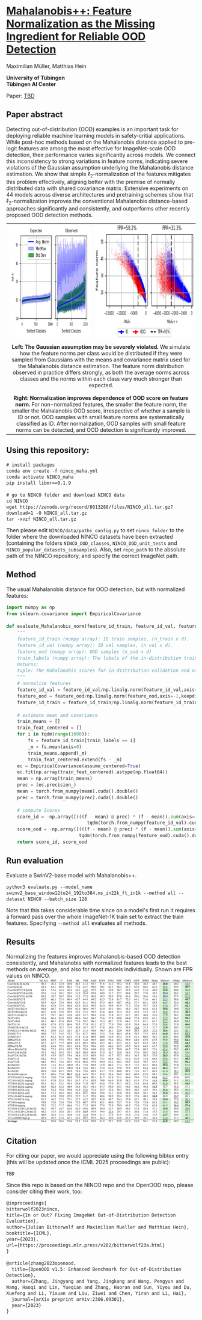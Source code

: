 # [Mahalanobis++: Feature Normalization as the Missing Ingredient for Reliable OOD Detection](TBD)

Maximilian Müller, Matthias Hein

**University of Tübingen**  
**Tübingen AI Center**


Paper: [TBD](TBD)  

## Paper abstract

Detecting out-of-distribution (OOD) examples is an important task for deploying reliable machine learning models in safety-critial applications. 
While post-hoc methods based on the Mahalanobis distance applied to pre-logit features are among the most effective for ImageNet-scale OOD detection, their performance varies significantly across models. We connect this inconsistency to strong variations in feature norms, indicating severe violations of the Gaussian assumption underlying the Mahalanobis distance estimation. We show that simple $\ell_2$-normalization of the features mitigates this problem effectively, aligning better with the premise of normally distributed data with shared covariance matrix. Extensive experiments on 44 models across diverse architectures and pretraining schemes show that $\ell_2$-normalization improves the conventional Mahalanobis distance-based approaches significantly and consistently, and outperforms other recently proposed OOD detection methods.


<table>
  <tr>
    <td>
      <img src="assets/exp-obs-fnorm-swinv2_base_window12to24_192to384.ms_in22k_ft_in1k(1).png" alt="Left Image" height="300"/>
    </td>
    <td>
      <img src="assets/fnorm-smaha-swinv2_base_window12to24_192to384.ms_in22k_ft_in1k.png" alt="Left Image" height="300"/>
    </td>
  </tr>
  <tr>
    <td colspan="2" style="text-align: center; padding-top: 10px; max-width: 600px;">
      <b>Left: The Gaussian assumption may be severely violated.</b> We simulate how the feature norms per class would be distributed if they were sampled from Gaussians with the means and covariance matrix used for the Mahalanobis distance estimation. The feature norm distribution observed in practice differs strongly, as both the average norms across classes and the norms within each class vary much stronger than expected.<br><br>
      <b>Right: Normalization improves dependence of OOD score on feature norm.</b> For non-normalized features, the smaller the feature norm, the smaller the Mahalanobis OOD score, irrespective of whether a sample is ID or not. OOD samples with small feature norms are systematically classified as ID.  After normalization, OOD samples with small feature norms can be detected, and OOD detection is significantly improved.
    </td>
  </tr>
</table>

## **Using this repository**:
````
# install packages
conda env create -f ninco_maha.yml
conda activate NINCO_maha
pip install libmr==0.1.9

# go to NINCO folder and download NINCO data
cd NINCO
wget https://zenodo.org/record/8013288/files/NINCO_all.tar.gz?download=1 -O NINCO_all.tar.gz
tar -xvzf NINCO_all.tar.gz
````

Then please edit `NINCO/data/paths_config.py` to set `ninco_folder` to the folder where the downloaded NINCO datasets have been extracted (containing the folders `NINCO_OOD_classes`,  `NINCO_OOD_unit_tests` and  `NINCO_popular_datasets_subsamples`).
Also, set `repo_path` to the absolute path of the NINCO repository, and specify the correct ImageNet path.

## Method
The usual Mahalanobis distance for OOD detection, but with normalized features:
```python
import numpy as np
from sklearn.covariance import EmpiricalCovariance

def evaluate_Mahalanobis_norm(feature_id_train, feature_id_val, feature_ood, train_labels):
    """
    feature_id_train (numpy array): ID train samples, (n_train x d).
    feature_id_val (numpy array): ID val samples, (n_val x d).
    feature_ood (numpy array): OOD samples (n_ood x d)
    train_labels (numpy array): The labels of the in-distribution training samples.
    Returns:
    tuple: The Mahalanobis scores for in-distribution validation and out-of-distribution samples.
    """
    # normalize features
    feature_id_val = feature_id_val/np.linalg.norm(feature_id_val,axis=-1,keepdims=True)
    feature_ood = feature_ood/np.linalg.norm(feature_ood,axis=-1,keepdims=True)
    feature_id_train = feature_id_train/np.linalg.norm(feature_id_train,axis=-1,keepdims=True)

    # estimate mean and covariance 
    train_means = []
    train_feat_centered = []
    for i in tqdm(range(1000)):
        fs = feature_id_train[train_labels == i]
        _m = fs.mean(axis=0)
        train_means.append(_m)
        train_feat_centered.extend(fs - _m)
    ec = EmpiricalCovariance(assume_centered=True)
    ec.fit(np.array(train_feat_centered).astype(np.float64))
    mean = np.array(train_means)
    prec = (ec.precision_)
    mean = torch.from_numpy(mean).cuda().double()
    prec = torch.from_numpy(prec).cuda().double()

    # compute Scores
    score_id = -np.array([(((f - mean) @ prec) * (f - mean)).sum(axis=-1).min().cpu().item() for f in
                              tqdm(torch.from_numpy(feature_id_val).cuda().double())])
    score_ood = -np.array([(((f - mean) @ prec) * (f - mean)).sum(axis=-1).min().cpu().item() for f in
                           tqdm(torch.from_numpy(feature_ood).cuda().double())])
    return score_id, score_ood
```

## Run evaluation
Evaluate a SwinV2-base model with Mahalanobis++. 
````
python3 evaluate.py --model_name swinv2_base_window12to24_192to384.ms_in22k_ft_in1k --method all --dataset NINCO --batch_size 128
````
Note that this takes considerable time since on a model's first run it requires a forward pass over the whole ImageNet-1K train set to extract the train features. Specifying `--method all` evaluates all methods. 

## Results


Normalizing the features improves Mahalanobis-based OOD detection consistently, and Mahalanobis with normalized features leads to the best methods on average, and also for most models individually. Shown are FPR values on NINCO.
![NINCO-big-table.png](assets/NINCO-big-table.png)

## Citation
For citing our paper, we would appreciate using the following bibtex entry (this will be updated once the ICML 2025 proceedings are public):
```
TBD
```
Since this repo is based on the NINCO repo and the OpenOOD repo, please consider citing their work, too:

```
@inproceedings{
bitterwolf2023ninco,
title={In or Out? Fixing ImageNet Out-of-Distribution Detection Evaluation},
author={Julian Bitterwolf and Maximilian Mueller and Matthias Hein},
booktitle={ICML},
year={2023},
url={https://proceedings.mlr.press/v202/bitterwolf23a.html}
}

@article{zhang2023openood,
  title={OpenOOD v1.5: Enhanced Benchmark for Out-of-Distribution Detection},
  author={Zhang, Jingyang and Yang, Jingkang and Wang, Pengyun and Wang, Haoqi and Lin, Yueqian and Zhang, Haoran and Sun, Yiyou and Du, Xuefeng and Li, Yixuan and Liu, Ziwei and Chen, Yiran and Li, Hai},
  journal={arXiv preprint arXiv:2306.09301},
  year={2023}
}
```
